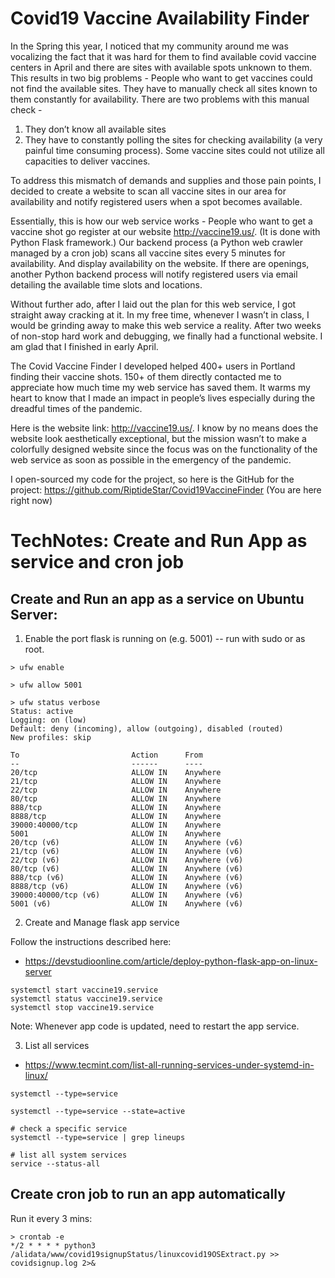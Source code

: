 # Covid19 Vaccine Availability Finder

In the Spring this year, I noticed that my community around me was vocalizing the fact that it was hard for them to find available covid vaccine centers in April and there are sites with available spots unknown to them. This results in two big problems - 
People who want to get vaccines could not find the available sites. They have to manually check all sites known to them constantly for availability. There are two problems with this manual check - 
1) They don’t know all available sites
2) They have to constantly polling the sites for checking availability (a very painful time consuming process).
Some vaccine sites could not utilize all capacities to deliver vaccines.

To address this mismatch of demands and supplies and those pain points, I decided to create a website to scan all vaccine sites in our area for availability and notify registered users when a spot becomes available.  

Essentially, this is how our web service works  -
People who want to get a vaccine shot go register at our website http://vaccine19.us/. (It is done with Python Flask framework.)
Our backend process (a Python web crawler managed by a cron job) scans all vaccine sites every 5 minutes for availability. And display availability on the website.
If there are openings, another Python backend process will notify registered users via email detailing the available time slots and locations. 

Without further ado, after I laid out the plan for this web service, I got straight away cracking at it. In my free time, whenever I wasn’t in class, I would be grinding away to make this web service a reality. After two weeks of non-stop hard work and debugging, we finally had a functional website. I am glad that I finished in early April. 

The Covid Vaccine Finder I developed helped 400+ users in Portland finding their vaccine shots. 150+ of them directly contacted me to appreciate how much time my web service has saved them. It warms my heart to know that I made an impact in people’s lives especially during the dreadful times of the pandemic.

Here is the website link: http://vaccine19.us/. I know by no means does the website look aesthetically exceptional, but the mission wasn’t to make a colorfully designed website since the focus was on the functionality of the web service as soon as possible in the emergency of the pandemic. 

I open-sourced my code for the project, so here is the GitHub for the project: https://github.com/RiptideStar/Covid19VaccineFinder (You are here right now)



# TechNotes: Create and Run App as service and cron job

## Create and Run an app as a service on Ubuntu Server:

1. Enable the port flask is running on (e.g. 5001) -- run with sudo or as root.
   
```
> ufw enable

> ufw allow 5001

> ufw status verbose
Status: active
Logging: on (low)
Default: deny (incoming), allow (outgoing), disabled (routed)
New profiles: skip

To                         Action      From
--                         ------      ----
20/tcp                     ALLOW IN    Anywhere
21/tcp                     ALLOW IN    Anywhere
22/tcp                     ALLOW IN    Anywhere
80/tcp                     ALLOW IN    Anywhere
888/tcp                    ALLOW IN    Anywhere
8888/tcp                   ALLOW IN    Anywhere
39000:40000/tcp            ALLOW IN    Anywhere
5001                       ALLOW IN    Anywhere
20/tcp (v6)                ALLOW IN    Anywhere (v6)
21/tcp (v6)                ALLOW IN    Anywhere (v6)
22/tcp (v6)                ALLOW IN    Anywhere (v6)
80/tcp (v6)                ALLOW IN    Anywhere (v6)
888/tcp (v6)               ALLOW IN    Anywhere (v6)
8888/tcp (v6)              ALLOW IN    Anywhere (v6)
39000:40000/tcp (v6)       ALLOW IN    Anywhere (v6)
5001 (v6)                  ALLOW IN    Anywhere (v6)
```

2. Create and Manage flask app service

Follow the instructions described here:
* https://devstudioonline.com/article/deploy-python-flask-app-on-linux-server

```
systemctl start vaccine19.service
systemctl status vaccine19.service
systemctl stop vaccine19.service
```
Note: Whenever app code is updated, need to restart the app service.

3. List all services
* https://www.tecmint.com/list-all-running-services-under-systemd-in-linux/
```
systemctl --type=service 

systemctl --type=service --state=active

# check a specific service
systemctl --type=service | grep lineups

# list all system services
service --status-all
```

## Create cron job to run an app automatically

Run it every 3 mins:
```
> crontab -e
*/2 * * * * python3 /alidata/www/covid19signupStatus/linuxcovid19OSExtract.py >> covidsignup.log 2>&
```
